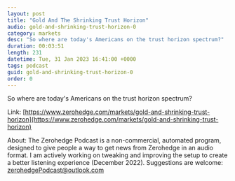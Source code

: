 ```yaml
---
layout: post
title: "Gold And The Shrinking Trust Horizon"
audio: gold-and-shrinking-trust-horizon-0
category: markets
desc: "So where are today's Americans on the trust horizon spectrum?"
duration: 00:03:51
length: 231
datetime: Tue, 31 Jan 2023 16:41:00 +0000
tags: podcast
guid: gold-and-shrinking-trust-horizon-0
order: 0
---
```

So where are today's Americans on the trust horizon spectrum?

Link: [https://www.zerohedge.com/markets/gold-and-shrinking-trust-horizon](https://www.zerohedge.com/markets/gold-and-shrinking-trust-horizon)

About: The Zerohedge Podcast is a non-commercial, automated program, designed to give people a way to get news from Zerohedge in an audio format.  I am actively working on tweaking and improving the setup to create a better listening experience (December 2022).  Suggestions are welcome: [zerohedgePodcast@outlook.com](mailto:zerohedgePodcast@outlook.com)